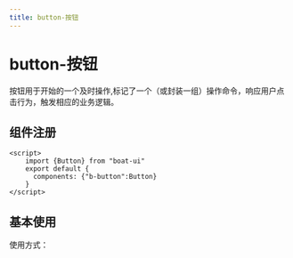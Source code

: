 ```yaml
---
title: button-按钮
---
```


# button-按钮
按钮用于开始的一个及时操作,标记了一个（或封装一组）操作命令，响应用户点击行为，触发相应的业务逻辑。
## 组件注册
```vue
<script>
    import {Button} from "boat-ui"
    export default {
      components: {"b-button":Button}
    }
</script>
```
## 基本使用
使用方式：
<ClientOnly>
  <button-demo></button-demo>
</ClientOnly>



